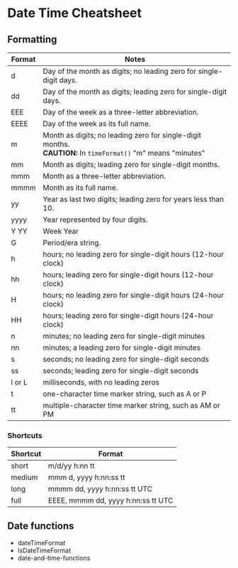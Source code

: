 # Date Time Cheatsheet
## Formatting

| Format | Notes                                                              |
|--------|--------------------------------------------------------------------|
| d      | Day of the month as digits; no leading zero for single-digit days. |
| dd     | Day of the month as digits; leading zero for single-digit days.    |
| EEE    | Day of the week as a three-letter abbreviation.                    |
| EEEE   | Day of the week as its full name.                                  |
| m      | Month as digits; no leading zero for single-digit months.<br />**CAUTION:** In `timeFormat()` "m" means "minutes"  |
| mm     | Month as digits; leading zero for single-digit months.             |
| mmm    | Month as a three-letter abbreviation.                              |
| mmmm   | Month as its full name.                                            |
| yy     | Year as last two digits; leading zero for years less than 10.      |
| yyyy   | Year represented by four digits.                                   |
| Y YY   | Week Year                                                          |
| G      | Period/era string.                                                 |
| h      | hours; no leading zero for single-digit hours (12-hour clock)      |
| hh     | hours; leading zero for single-digit hours (12-hour clock)         |
| H      | hours; no leading zero for single-digit hours (24-hour clock)      |
| HH     | hours; leading zero for single-digit hours (24-hour clock)         |
| n      | minutes; no leading zero for single-digit minutes                  |
| nn     | minutes; a leading zero for single-digit minutes                   |
| s      | seconds; no leading zero for single-digit seconds                  |
| ss     | seconds; leading zero for single-digit seconds                     |
| l or L | milliseconds, with no leading zeros                                |
| t      | one-character time marker string, such as A or P                   |
| tt     | multiple-character time marker string, such as AM or PM            |

### Shortcuts

| Shortcut | Format                              |
|----------|-------------------------------------|
| short    | m/d/yy h:nn tt                      |
| medium   | mmm d, yyyy h:nn:ss tt              |
| long     | mmmm dd, yyyy h:nn:ss tt UTC        |
| full     | EEEE, mmmm dd, yyyy h:nn:ss tt UTC  |

## Date functions

* dateTimeFormat
* lsDateTimeFormat
* date-and-time-functions
